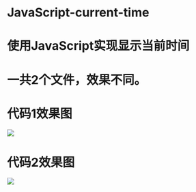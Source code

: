 # JavaScript-current-time
# 使用JavaScript实现显示当前时间<br>

# 一共2个文件，效果不同。<br>


# 代码1效果图<br>
<img src = 'https://ae01.alicdn.com/kf/Hc82ffa80bc964eab9aa832faabdd5fdaJ.png' /><br>

# 代码2效果图<br>
<img src = 'https://ae01.alicdn.com/kf/H88368f776d524b348d5bc24ca961857fb.png' /><br>

